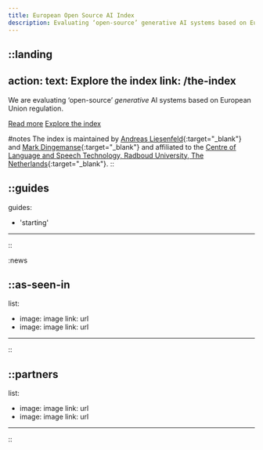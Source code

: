 ```yaml
---
title: European Open Source AI Index 
description: Evaluating ‘open-source’ generative AI systems based on European Union regulation. 
---
```



::landing
---
action: 
  text: Explore the index
  link: /the-index
---
<!-- # European Open Source AI Index  -->

We are evaluating ‘open-source’ _generative_ AI systems based on European Union regulation. 

[Read more](/about) [Explore the index](/the-index)

#notes
The index is maintained by [Andreas Liesenfeld](https://www.ru.nl/en/people/liesenfeld-a){:target="_blank"} and [Mark Dingemanse](https://markdingemanse.net){:target="_blank"} and affiliated to the [Centre of Language and Speech Technology, Radboud University, The Netherlands](https://www.ru.nl/en/cls/clst){:target="_blank"}.
::

::guides
---
guides:
  - 'starting'
---
::

:news

::as-seen-in
---
list:
  - image: image
    link: url
  - image: image
    link: url
---
::

::partners
---
list:
  - image: image
    link: url
  - image: image
    link: url
---
::